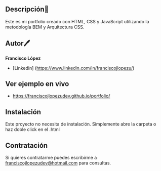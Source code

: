 ## Descripción🌴
Este es mi portfolio creado con HTML, CSS y JavaScript utilizando la metodología BEM y Arquitectura CSS.

## Autor🖊️
**Francisco López**

 - [Linkedin] (https://www.linkedin.com/in/franciscojlopezu/)

## Ver ejemplo en vivo
- https://franciscojlopezudev.github.io/portfolio/

## Instalación
Este proyecto no necesita de instalación. Simplemente abre la carpeta  o haz doble click en el .html

## Contratación
Si quieres contratarme puedes escribirme a franciscojlopezudev@hotmail.com para consultas.

